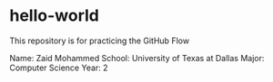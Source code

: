 # hello-world
This repository is for practicing the GitHub Flow

Name: Zaid Mohammed
School: University of Texas at Dallas
Major: Computer Science
Year: 2
